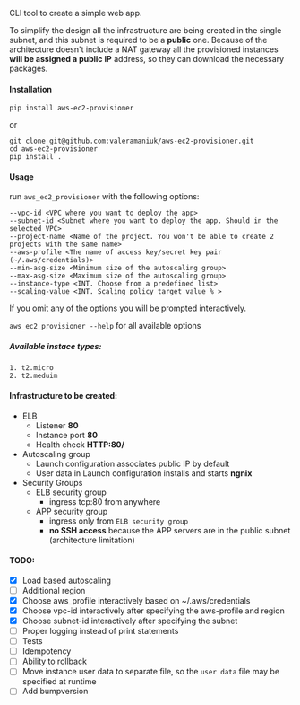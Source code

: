 
CLI tool to create a simple web app.
 
To simplify the design all the infrastructure are being created in the single
subnet, and this subnet is required to be a **public** one. Because of the architecture doesn't include a NAT gateway all the provisioned instances **will be assigned a public IP** address, so they can download the necessary packages.
#### Installation
    pip install aws-ec2-provisioner
or

    git clone git@github.com:valeramaniuk/aws-ec2-provisioner.git
    cd aws-ec2-provisioner
    pip install .

#### Usage

run `aws_ec2_provisioner` with the following options:

    --vpc-id <VPC where you want to deploy the app>
    --subnet-id <Subnet where you want to deploy the app. Should in the selected VPC>
    --project-name <Name of the project. You won't be able to create 2 projects with the same name>
    --aws-profile <The name of access key/secret key pair (~/.aws/credentials)>
    --min-asg-size <Minimum size of the autoscaling group>
    --max-asg-size <Maximum size of the autoscaling group>
    --instance-type <INT. Choose from a predefined list>
    --scaling-value <INT. Scaling policy target value % >

If you omit any of the options you will be prompted interactively.

`aws_ec2_provisioner --help` for all available options
##### Available instace types:
    1. t2.micro
    2. t2.meduim

#### Infrastructure to be created:
- ELB
    - Listener **80**
    - Instance port **80**
    - Health check **HTTP:80/**
- Autoscaling group
    - Launch configuration associates public IP by default
    - User data in Launch configuration installs and starts **ngnix**
- Security Groups
    - ELB security group
        - ingress tcp:80 from anywhere
    - APP security group
        - ingress only from `ELB security group`
        - **no SSH access** because the APP servers are in the public subnet (architecture limitation)
    
#### TODO:
- [x] Load based autoscaling
- [ ] Additional region
- [x] Choose aws_profile interactively based on ~/.aws/credentials
- [x] Choose vpc-id interactively after specifying the aws-profile and region
- [x] Choose subnet-id interactively after specifying the subnet
- [ ] Proper logging instead of print statements
- [ ] Tests
- [ ] Idempotency
- [ ] Ability to rollback
- [ ] Move instance user data to separate file, so the `user data` file may be specified at runtime
- [ ] Add bumpversion 
